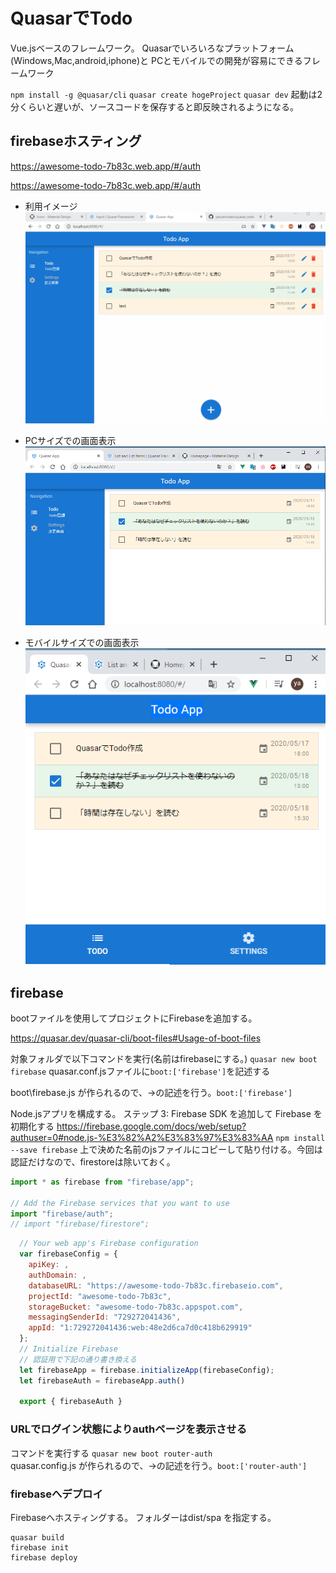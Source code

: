 # QuasarでTodo

Vue.jsベースのフレームワーク。
Quasarでいろいろなプラットフォーム(Windows,Mac,android,iphone)と
PCとモバイルでの開発が容易にできるフレームワーク

`npm install -g @quasar/cli`
`quasar create hogeProject`
`quasar dev`
起動は2分くらいと遅いが、ソースコードを保存すると即反映されるようになる。

## firebaseホスティング
https://awesome-todo-7b83c.web.app/#/auth


https://awesome-todo-7b83c.web.app/#/auth


- 利用イメージ
![usage_image](./Doc_image/Quasar_todo.gif)

- PCサイズでの画面表示  
![PC_image](./Doc_image/PC_size.PNG)


- モバイルサイズでの画面表示  
![mobile_image](./Doc_image/mobile_size.PNG)


## firebase
bootファイルを使用してプロジェクトにFirebaseを追加する。

https://quasar.dev/quasar-cli/boot-files#Usage-of-boot-files

対象フォルダで以下コマンドを実行(名前はfirebaseにする。)
`quasar new boot firebase`
quasar.conf.jsファイルに`boot:['firebase']`を記述する

boot\firebase.js
が作られるので、→の記述を行う。`boot:['firebase']`

Node.jsアプリを構成する。
ステップ 3: Firebase SDK を追加して Firebase を初期化する
https://firebase.google.com/docs/web/setup?authuser=0#node.js-%E3%82%A2%E3%83%97%E3%83%AA
`npm install --save firebase`
上で決めた名前のjsファイルにコピーして貼り付ける。今回は認証だけなので、firestoreは除いておく。
```javascript
import * as firebase from "firebase/app";

// Add the Firebase services that you want to use
import "firebase/auth";
// import "firebase/firestore";
```

```javascript
  // Your web app's Firebase configuration
  var firebaseConfig = {
    apiKey: ,
    authDomain: ,
    databaseURL: "https://awesome-todo-7b83c.firebaseio.com",
    projectId: "awesome-todo-7b83c",
    storageBucket: "awesome-todo-7b83c.appspot.com",
    messagingSenderId: "729272041436",
    appId: "1:729272041436:web:48e2d6ca7d0c418b629919"
  };
  // Initialize Firebase
  // 認証用で下記の通り書き換える
  let firebaseApp = firebase.initializeApp(firebaseConfig);
  let firebaseAuth = firebaseApp.auth()

  export { firebaseAuth }
```

### URLでログイン状態によりauthページを表示させる
コマンドを実行する
`quasar new boot router-auth`  
quasar.config.js
が作られるので、→の記述を行う。`boot:['router-auth']`

### firebaseへデプロイ
Firebaseへホスティングする。
フォルダーはdist/spa を指定する。
```
quasar build
firebase init
firebase deploy
```

